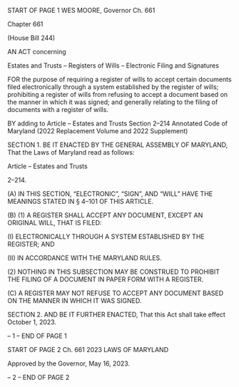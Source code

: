 START OF PAGE 1
WES MOORE, Governor Ch. 661

Chapter 661

(House Bill 244)

AN ACT concerning

Estates and Trusts – Registers of Wills – Electronic Filing and Signatures

FOR the purpose of requiring a register of wills to accept certain documents filed
electronically through a system established by the register of wills; prohibiting a
register of wills from refusing to accept a document based on the manner in which it
was signed; and generally relating to the filing of documents with a register of wills.

BY adding to
Article – Estates and Trusts
Section 2–214
Annotated Code of Maryland
(2022 Replacement Volume and 2022 Supplement)

SECTION 1. BE IT ENACTED BY THE GENERAL ASSEMBLY OF MARYLAND,
That the Laws of Maryland read as follows:

Article – Estates and Trusts

2–214.

(A) IN THIS SECTION, “ELECTRONIC”, “SIGN”, AND “WILL” HAVE THE
MEANINGS STATED IN § 4–101 OF THIS ARTICLE.

(B) (1) A REGISTER SHALL ACCEPT ANY DOCUMENT, EXCEPT AN
ORIGINAL WILL, THAT IS FILED:

(I) ELECTRONICALLY THROUGH A SYSTEM ESTABLISHED BY
THE REGISTER; AND

(II) IN ACCORDANCE WITH THE MARYLAND RULES.

(2) NOTHING IN THIS SUBSECTION MAY BE CONSTRUED TO PROHIBIT
THE FILING OF A DOCUMENT IN PAPER FORM WITH A REGISTER.

(C) A REGISTER MAY NOT REFUSE TO ACCEPT ANY DOCUMENT BASED ON
THE MANNER IN WHICH IT WAS SIGNED.

SECTION 2. AND BE IT FURTHER ENACTED, That this Act shall take effect
October 1, 2023.

– 1 –
END OF PAGE 1

START OF PAGE 2
Ch. 661 2023 LAWS OF MARYLAND

Approved by the Governor, May 16, 2023.

– 2 –
END OF PAGE 2